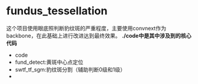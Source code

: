 # fundus_tessellation
这个项目使用眼底照判断豹纹斑的严重程度，主要使用convnext作为backbone，在此基础上进行改进达到最终效果。
**./code中是其中涉及到的核心代码**
- code
 - fund_detect:黄斑中心点定位
 - swtf_tf_sgm:豹纹斑分割（辅助判断0级和1级）
 - 
